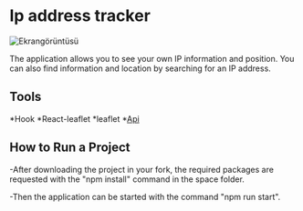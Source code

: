 # Ip address tracker

![Ekrangörüntüsü](https://cdn.discordapp.com/attachments/341583683162996748/848352938828234752/Screenshot_2021-05-30_Ip_adress_tracker.png)

The application allows you to see your own IP information and position. You can also find information and location by searching for an IP address.

## Tools
 *Hook
 *React-leaflet
 *leaflet
 *[Api](https://ip-api.com)
  
## How to Run a Project

-After downloading the project in your fork, the required packages are requested with the "npm install" command in the space folder.

-Then the application can be started with the command "npm run start".
